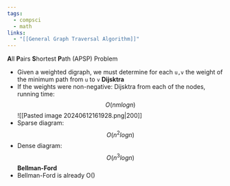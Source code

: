 ```yaml
---
tags:
  - compsci
  - math
links:
  - "[[General Graph Traversal Algorithm]]"
---
```

**A**ll **P**airs **S**hortest **P**ath (APSP) Problem
- Given a weighted digraph, we must determine for each `u,v` the weight of the minimum path from `u` to `v`
**Dijsktra**
- If the weights were non-negative: Dijsktra from each of the nodes, running time:
$$O(nm logn)$$
![[Pasted image 20240612161928.png|200]]
- Sparse diagram: $$O(n^2logn)$$
- Dense diagram: $$O(n^3logn)$$
**Bellman-Ford**
- Bellman-Ford is already O()